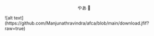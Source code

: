 <p align="center">
   やあ 👋
</p>
![alt text](https://github.com/Manjunathravindra/afca/blob/main/download.jfif?raw=true)

<!--
**Manjunathravindra/Manjunathravindra** is a ✨ _special_ ✨ repository because its `README.md` (this file) appears on your GitHub profile.

Here are some ideas to get you started:

- 🔭 I’m currently working on ...
- 🌱 I’m currently learning ...
- 👯 I’m looking to collaborate on ...
- 🤔 I’m looking for help with ...
- 💬 Ask me about ...
- 📫 How to reach me: ...
- 😄 Pronouns: ...
- ⚡ Fun fact: ...
-->
